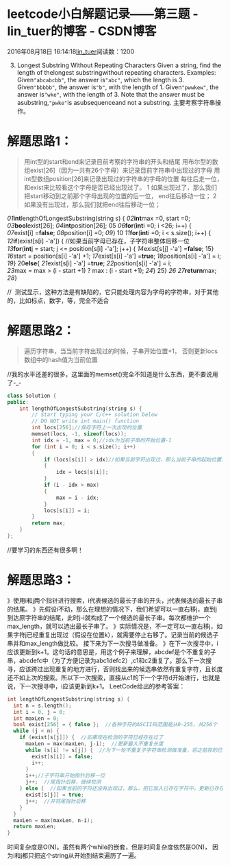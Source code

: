 
# leetcode小白解题记录——第三题 - lin_tuer的博客 - CSDN博客


2016年08月18日 16:14:18[lin_tuer](https://me.csdn.net/lin_tuer)阅读数：1200


3. Longest Substring Without Repeating Characters
Given a string, find the length of thelongest substringwithout repeating characters.
Examples:
Given`"abcabcbb"`, the answer is`"abc"`,
 which the length is 3.
Given`"bbbbb"`, the answer is`"b"`,
 with the length of 1.
Given`"pwwkew"`, the answer is`"wke"`,
 with the length of 3. Note that the answer must be asubstring,`"pwke"`is
 asubsequenceand not a substring.
主要考察字符串操作。

# 解题思路1：
> 用int型的start和end来记录目前考察的字符串的开头和结尾
> 用布尔型的数组exist[26]（因为一共有26个字母）来记录目前字符串中出现过的字母
> 用int型数组position[26]来记录出现过的字符串的字母的位置
每往后走一位，和exist来比较看这个字母是否已经出现过了。
1 如果出现过了，那么我们把start移动到之前那个字母出现的位置的后一位，
end往后移动一位；
2 如果没有出现过，那么我们就把end往后移动一位；


*01***int**lengthOfLongestSubstring(string s) {
*02***int**max =0, start =0;
*03***bool**exist[26];
*04***int**position[26];
05
*06***for**(**int**i =0; i <26; i++) {
*07*exist[i] =**false**;
*08*position[i] =0;
*09*}
10
*11***for**(**int**i =0; i < s.size(); i++) {
*12***if**(exist[s[i] -'a']) {
 //如果当前字母已存在，子字符串整体后移一位
*13***for**(**int**j = start; j <= position[s[i] -'a']; j++) {
*14*exist[s[j] -'a'] =**false**;
15}
*16*start = position[s[i] -'a'] +1;
*17*exist[s[i] -'a'] =**true**;
*18*position[s[i] -'a'] = i;
*19*}
20**else**{
*21*exist[s[i] -'a'] =**true**;
*22*position[s[i] -'a'] = i;
*23*max = max > (i - start +1) ? max : (i - start +1);
*24*}
25}
*26*
*27***return**max;
*28*}


//  测试显示，这种方法是有缺陷的，它只能处理内容为字母的字符串，对于其他的，比如标点，数字，等，完全不适合

# 解题思路2：
>遍历字符串，当当前字符出现过的时候，子串开始位置+1，
>否则更新locs数组中的hash值为当前位置


//我的水平还差的很多，这里面的memset()完全不知道是什么东西，更不要说用了-_-
```cpp
class Solution {
public:
    int lengthOfLongestSubstring(string s) {
        // Start typing your C/C++ solution below
        // DO NOT write int main() function
        int locs[256];//保存字符上一次出现的位置
        memset(locs, -1, sizeof(locs));
        int idx = -1, max = 0;//idx为当前子串的开始位置-1
        for (int i = 0; i < s.size(); i++)
        {
            if (locs[s[i]] > idx)//如果当前字符出现过，那么当前子串的起始位置为这个字符上一次出现的位置+1
            {
                idx = locs[s[i]];
            }
            if (i - idx > max)
            {
                max = i - idx;
            }
            locs[s[i]] = i;
        }
        return max;
    }
};
```

//要学习的东西还有很多啊！


# 解题思路3：

》使用i和j两个指针进行搜索，i代表候选的最长子串的开头，j代表候选的最长子串的结尾。
》先假设i不动，那么在理想的情况下，我们希望可以一直右移j，直到j到达原字符串的结尾，此时j-i就构成了一个候选的最长子串。每次都维护一个max_length，就可以选出最长子串了。
》实际情况是，不一定可以一直右移j，如果字符j已经重复出现过（假设在位置k），就需要停止右移了。记录当前的候选子串并和max_length做比较。
接下来为下一次搜寻做准备。
》在下一次搜寻中，i应该更新到k+1。这句话的意思是，用这个例子来理解，abcdef是个不重复的子串，abcdefc中（为了方便记录为abc1defc2）,c1和c2重复了。那么下一次搜寻，应该跨过出现重复的地方进行，否则找出来的候选串依然有重复字符，且长度还不如上次的搜索。所以下一次搜索，直接从c1的下一个字符d开始进行，也就是说，下一次搜寻中，i应该更新到k+1。
LeetCode给出的参考答案：


```cpp
int lengthOfLongestSubstring(string s) {  
  int n = s.length();  
  int i = 0, j = 0;  
  int maxLen = 0;  
  bool exist[256] = { false };  //各种字符的ASCII码范围是从0-255，共256个
  while (j < n) {  
    if (exist[s[j]]) {  //如果现在检测的字符已经存在过了
      maxLen = max(maxLen, j-i);  //更新最大不重复长度
      while (s[i] != s[j]) {  //为下一轮不重复子字符串检测做准备，将之前存的已存在字符设为不存在
        exist[s[i]] = false;  
        i++;  
      }  
      i++;//子字符串开始指针后移一位  
      j++;  //尾指针后移，继续检测
    } else {  //如果当前的字符还没有出现过，那么，把它加入已存在字符中，更新已存在字符表
      exist[s[j]] = true;  
      j++;  //并将尾指针后移
    }  
  }  
  maxLen = max(maxLen, n-i);  
  return maxLen;  
}
```

时间复杂度是O(N)。虽然有两个while的嵌套，但是时间复杂度依然是O(N)，
因为i和j都只把这个string从开始到结束遍历了一遍。







